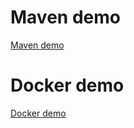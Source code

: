 # Maven demo
[Maven demo](https://github.com/alexwang66/project-examples/blob/master/maven-examples/maven-example/README.md)
# Docker demo
[Docker demo](https://github.com/alexwang66/project-examples/blob/master/docker-oci-examples/docker-example/README.md)